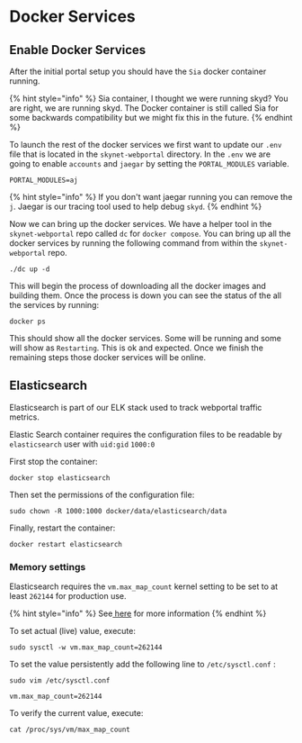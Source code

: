 # Docker Services

## Enable Docker Services

After the initial portal setup you should have the `Sia` docker container running.

{% hint style="info" %}
Sia container, I thought we were running skyd? You are right, we are running skyd. The Docker container is still called Sia for some backwards compatibility but we might fix this in the future. 
{% endhint %}

To launch the rest of the docker services we first want to update our `.env` file that is located in the `skynet-webportal` directory. In the `.env` we are going to enable `accounts` and `jaegar` by setting the `PORTAL_MODULES` variable. 

```text
PORTAL_MODULES=aj
```

{% hint style="info" %}
If you don't want jaegar running you can remove the `j`. Jaegar is our tracing tool used to help debug `skyd`. 
{% endhint %}

Now we can bring up the docker services. We have a helper tool in the `skynet-webportal` repo called `dc` for `docker compose`.  You can bring up all the docker services by running the following command from within the `skynet-webportal` repo.

```text
./dc up -d
```

This will begin the process of downloading all the docker images and building them. Once the process is down you can see the status of the all the services by running:

```text
docker ps
```

This should show all the docker services. Some will be running and some will show as `Restarting`. This is ok and expected. Once we finish the remaining steps those docker services will be online. 

## Elasticsearch

Elasticsearch is part of our ELK stack used to track webportal traffic metrics.

Elastic Search container requires the configuration files to be readable by `elasticsearch` user with `uid:gid` `1000:0`

First stop the container:

```text
docker stop elasticsearch
```

Then set the permissions of the configuration file:

```text
sudo chown -R 1000:1000 docker/data/elasticsearch/data
```

Finally, restart the container:

```text
docker restart elasticsearch
```

### Memory settings

Elasticsearch requires the `vm.max_map_count` kernel setting to be set to at least `262144` for production use.

{% hint style="info" %}
See[ here](https://www.elastic.co/guide/en/elasticsearch/reference/current/docker.html#_set_vm_max_map_count_to_at_least_262144) for more information
{% endhint %}

To set actual \(live\) value, execute:

```text
sudo sysctl -w vm.max_map_count=262144
```

To set the value persistently add the following line to `/etc/sysctl.conf` :

```text
sudo vim /etc/sysctl.conf
```

```text
vm.max_map_count=262144
```

To verify the current value, execute:

```text
cat /proc/sys/vm/max_map_count
```

